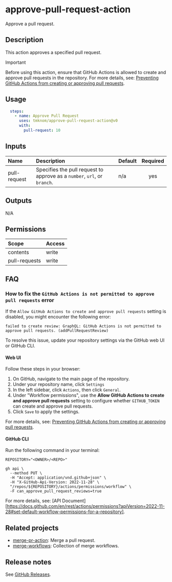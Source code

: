 # approve-pull-request-action

Approve a pull request.

<!-- actdocs start -->

## Description

This action approves a specified pull request.

> [!IMPORTANT]
> Before using this action, ensure that GitHub Actions is allowed to create and approve pull requests in the repository.
> For more details, see: [Preventing GitHub Actions from creating or approving pull requests][approve_settings].

## Usage

```yaml
  steps:
    - name: Approve Pull Request
      uses: tmknom/approve-pull-request-action@v0
      with:
        pull-request: 10
```

## Inputs

| Name | Description | Default | Required |
| :--- | :---------- | :------ | :------: |
| pull-request | Specifies the pull request to approve as a `number`, `url`, or `branch`. | n/a | yes |

## Outputs

N/A

<!-- actdocs end -->

## Permissions

| Scope         | Access |
| :------------ | :----- |
| contents      | write  |
| pull-requests | write  |

## FAQ

### How to fix the `GitHub Actions is not permitted to approve pull requests` error

If the `Allow GitHub Actions to create and approve pull requests` setting is disabled,
you might encounter the following error:

```shell
failed to create review: GraphQL: GitHub Actions is not permitted to approve pull requests. (addPullRequestReview)
```

To resolve this issue, update your repository settings via the GitHub web UI or GitHub CLI.

#### Web UI

Follow these steps in your browser:

1. On GitHub, navigate to the main page of the repository.
2. Under your repository name, click `Settings`
3. In the left sidebar, click `Actions`, then click `General`.
4. Under "Workflow permissions", use the **Allow GitHub Actions to create and approve pull requests** setting to configure whether `GITHUB_TOKEN` can create and approve pull requests.
5. Click `Save` to apply the settings.

For more details, see: [Preventing GitHub Actions from creating or approving pull requests][approve_settings].

#### GitHub CLI

Run the following command in your terminal:

```shell
REPOSITORY="<OWNER>/<REPO>"

gh api \
  --method PUT \
  -H "Accept: application/vnd.github+json" \
  -H "X-GitHub-Api-Version: 2022-11-28" \
  "/repos/${REPOSITORY}/actions/permissions/workflow" \
  -F can_approve_pull_request_reviews=true
```

For more details, see: [API Document][https://docs.github.com/en/rest/actions/permissions?apiVersion=2022-11-28#set-default-workflow-permissions-for-a-repository].


## Related projects

- [merge-pr-action](https://github.com/tmknom/merge-pr-action): Merge a pull request.
- [merge-workflows](https://github.com/tmknom/merge-workflows): Collection of merge workflows.

## Release notes

See [GitHub Releases][releases].

[approve_settings]: https://docs.github.com/en/repositories/managing-your-repositorys-settings-and-features/enabling-features-for-your-repository/managing-github-actions-settings-for-a-repository#preventing-github-actions-from-creating-or-approving-pull-requests
[releases]: https://github.com/tmknom/approve-pull-request-action/releases
